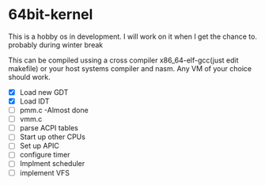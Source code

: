 # **64bit-kernel**
This is a hobby os in development. I will work on it when I get the chance to.  probably during winter break

This can be compiled ussing a cross compiler x86_64-elf-gcc(just edit makefile) or your host systems compiler and nasm. Any VM of your choice should work. 

- [x] Load new GDT
- [x] Load IDT 
- [ ] pmm.c -Almost done
- [ ] vmm.c
- [ ] parse ACPI tables 
- [ ] Start up other CPUs
- [ ] Set up APIC
- [ ] configure timer
- [ ] Implment scheduler 
- [ ] implement VFS
